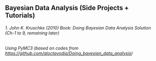 ## Bayesian Data Analysis (Side Projects + Tutorials)
###### 1. John K. Kruschke (2010) Book: Doing Bayesian Data Analysis Solution (Ch-1 to 9, remaining later) 
###### Using PyMC3 (based on codes from https://github.com/aloctavodia/Doing_bayesian_data_analysis)
